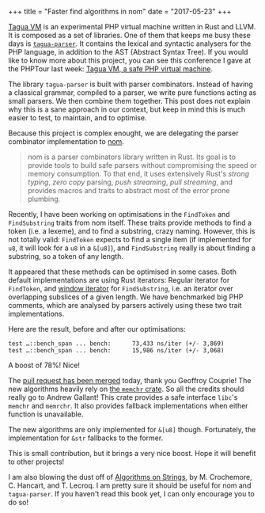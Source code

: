 +++
title = "Faster find algorithms in nom"
date = "2017-05-23"
+++

[Tagua VM](https://github.com/tagua-vm/) is an experimental PHP virtual
machine written in Rust and LLVM. It is composed as a set of libraries.
One of them that keeps me busy these days is
[`tagua-parser`](https://github.com/tagua-vm/parser). It contains the
lexical and syntactic analysers for the PHP language, in addition to the
AST (Abstract Syntax Tree). If you would like to know more about this
project, you can see this conference I gave at the PHPTour last week:
[Tagua VM, a safe PHP virtual
machine](https://speakerdeck.com/hywan/tagua-vm-a-safe-php-virtual-machine).

The library `tagua-parser` is built with parser combinators. Instead of
having a classical grammar, compiled to a parser, we write pure
functions acting as small parsers. We then combine them together. This
post does not explain why this is a sane approach in our context, but
keep in mind this is much easier to test, to maintain, and to optimise.

Because this project is complex enought, we are delegating the parser
combinator implementation to [nom](https://github.com/Geal/nom/).

> nom is a parser combinators library written in Rust. Its goal is to
> provide tools to build safe parsers without compromising the speed or
> memory consumption. To that end, it uses extensively Rust's *strong
> typing*, *zero copy* parsing, *push streaming*, *pull streaming*, and
> provides macros and traits to abstract most of the error prone
> plumbing.

Recently, I have been working on optimisations in the `FindToken` and
`FindSubstring` traits from nom itself. These traits provide methods to
find a token (i.e. a lexeme), and to find a substring, crazy naming.
However, this is not totally valid: `FindToken` expects to find a single
item (if implemented for `u8`, it will look for a `u8` in a `&[u8]`),
and `FindSubstring` really is about finding a substring, so a token of
any length.

It appeared that these methods can be optimised in some cases. Both
default implementations are using Rust iterators: Regular iterator for
`FindToken`, and [window
iterator](https://doc.rust-lang.org/std/slice/struct.Windows.html) for
`FindSubstring`, i.e. an iterator over overlapping subslices of a given
length. We have benchmarked big PHP comments, which are analysed by
parsers actively using these two trait implementations.

Here are the result, before and after our optimisations:

    test …::bench_span ... bench:      73,433 ns/iter (+/- 3,869)
    test …::bench_span ... bench:      15,986 ns/iter (+/- 3,068)

A boost of 78%! Nice!

The [pull request has been merged](https://github.com/Geal/nom/pull/507)
today, thank you Geoffroy Couprie! The new algorithms heavily rely on
[the `memchr` crate](https://github.com/BurntSushi/rust-memchr). So all
the credits should really go to Andrew Gallant! This crate provides a
safe interface `libc`'s `memchr` and `memrchr`. It also provides
fallback implementations when either function is unavailable.

The new algorithms are only implemented for `&[u8]` though. Fortunately,
the implementation for `&str` fallbacks to the former.

This is small contribution, but it brings a very nice boost. Hope it
will benefit to other projects!

I am also blowing the dust off of [Algorithms on
Strings](https://www.amazon.com/Algorithms-Strings-Maxime-Crochemore/dp/0521848997),
by M. Crochemore, C. Hancart, and T. Lecroq. I am pretty sure it should
be useful for nom and `tagua-parser`. If you haven't read this book yet,
I can only encourage you to do so!
